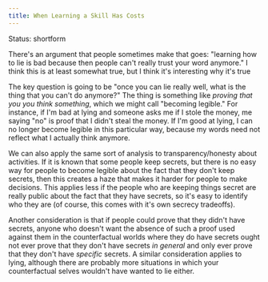 ```yaml
---
title: When Learning a Skill Has Costs
---
```


Status: shortform

There's an argument that people sometimes make that goes: "learning how to lie is bad because then people can't really trust your word anymore." I think this is at least somewhat true, but I think it's interesting why it's true

The key question is going to be "once you can lie really well, what is the thing that you can't do anymore?" The thing is something like *proving that you you think something*, which we might call "becoming legible." For instance, if I'm bad at lying and someone asks me if I stole the money, me saying "no" is proof that I didn't steal the money. If I'm good at lying, I can no longer become legible in this particular way, because my words need not reflect what I actually think anymore.

We can also apply the same sort of analysis to transparency/honesty about activities. If it is known that some people keep secrets, but there is no easy way for people to become legible about the fact that they don't keep secrets, then this creates a haze that makes it harder for people to make decisions. This applies less if the people who are keeping things secret are really public about the fact that they have secrets, so it's easy to identify who they are (of course, this comes with it's own secrecy tradeoffs).

Another consideration is that if people could prove that they didn't have secrets, anyone who doesn't want the absence of such a proof used against them in the counterfactual worlds where they do have secrets ought not ever prove that they don't have secrets *in general* and only ever prove that they don't have *specific* secrets. A similar consideration applies to lying, although there are probably more situations in which your counterfactual selves wouldn't have wanted to lie either. 